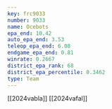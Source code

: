 ```yaml
---
key: frc9033
number: 9033
name: Ocebots
epa_end: 10.42
auto_epa_end: 3.53
teleop_epa_end: 6.08
endgame_epa_end: 0.81
winrate: 0.2667
district_epa_rank: 68
district_epa_percentile: 0.3462
type: Team
---
```

[[2024vabla]]
[[2024vafal]]
